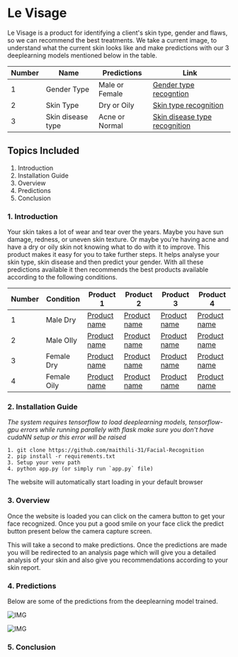 # Le Visage

Le Visage is a product for identifying a client's skin type, gender and flaws, so we can recommend the best treatments. We take a current image, to understand what the
current skin looks like and make predictions with our 3 deeplearning models mentioned below in the table.

 Number  | Name | Predictions | Link 
--- | --- | --- |--- 
1 | Gender Type | Male or Female | [Gender type recogntion]()
2 | Skin Type | Dry or Oily | [Skin type recognition]()
3 | Skin disease type | Acne or Normal | [Skin disease type recognition]()

## Topics Included

1. Introduction
2. Installation Guide
3. Overview
4. Predictions
5. Conclusion

### 1. Introduction

Your skin takes a lot of wear and tear over the years. Maybe you have sun damage, redness, or uneven skin texture. Or maybe you’re having acne and have a dry or oily skin not knowing what to do with it to improve. This product makes it easy for you to take further steps. It helps analyse your skin type, skin disease and then predict your gender. With all these predictions available it then recommends the best products available according to the following conditions.

 Number  | Condition | Product 1 | Product 2 | Product 3 | Product 4   
--- | --- | --- |--- | --- | --- 
1 | Male Dry | [Product name]() | [Product name]() | [Product name]() | [Product name]() 
2 | Male OIly | [Product name]() | [Product name]() | [Product name]() | [Product name]() 
3 | Female Dry | [Product name]() | [Product name]() | [Product name]() | [Product name]() 
4 | Female Oily | [Product name]() | [Product name]() | [Product name]() | [Product name]()

### 2. Installation Guide
*The system requires tensorflow to load deeplearning models, tensorflow-gpu errors while running parallely with flask make sure you don't have cudaNN setup or this error will be raised*

```elem
1. git clone https://github.com/maithili-31/Facial-Recognition
2. pip install -r requirements.txt
3. Setup your venv path
4. python app.py (or simply run `app.py` file)
```
The website will automatically start loading in your default browser

### 3. Overview
Once the website is loaded you can click on the camera button to get your face recognized. Once you put a good smile on your face click the predict button present below the camera capture screen. 

This will take a second to make predictions. Once the predictions are made you will be redirected to an analysis page which will give you a detailed analysis of your skin and also give you recommendations according to your skin report.

### 4. Predictions

Below are some of the predictions from the deeplearning model trained.

![IMG](https://github.com/Hrushi11/Installation/blob/main/assets/gender_preds.png?raw=true)

![IMG](https://github.com/Hrushi11/Installation/blob/main/assets/skin_type_preds.png?raw=true)

### 5. Conclusion

